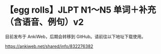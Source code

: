 # 【egg rolls】JLPT N1～N5 单词＋补充（含语音、例句）v2

目前发布于 AnkiWeb，后期会转移到 GitHub。请前往以下地址下载使用。

https://ankiweb.net/shared/info/832276382
